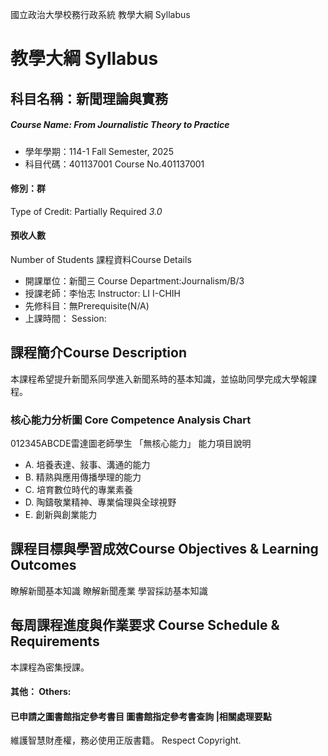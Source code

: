 國立政治大學校務行政系統 教學大綱 Syllabus
# 教學大綱 Syllabus
##  科目名稱：新聞理論與實務
#####  Course Name: From Journalistic Theory to Practice
  * 學年學期：114-1 Fall Semester, 2025 
  * 科目代碼：401137001 Course No.401137001
#### 修別：群
Type of Credit: Partially Required 
_3.0_
#### 預收人數
Number of Students
課程資料Course Details
  * 開課單位：新聞三 Course Department:Journalism/B/3 
  * 授課老師：李怡志 Instructor: LI I-CHIH 
  * 先修科目：無Prerequisite(N/A)
  * 上課時間： Session: 
##  課程簡介Course Description
本課程希望提升新聞系同學進入新聞系時的基本知識，並協助同學完成大學報課程。
###  核心能力分析圖 Core Competence Analysis Chart
012345ABCDE雷達圖老師學生
「無核心能力」 
能力項目說明
  * A. 培養表達、敍事、溝通的能力
  * B. 精熟與應用傳播學理的能力
  * C. 培育數位時代的專業素養
  * D. 陶鑄敬業精神、專業倫理與全球視野
  * E. 創新與創業能力
##  課程目標與學習成效Course Objectives & Learning Outcomes 
瞭解新聞基本知識
瞭解新聞產業
學習採訪基本知識
##  每周課程進度與作業要求 Course Schedule & Requirements
本課程為密集授課。
####  其他： Others:
####  已申請之圖書館指定參考書目  圖書館指定參考書查詢 |相關處理要點
維護智慧財產權，務必使用正版書籍。 Respect Copyright.